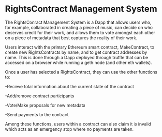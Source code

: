 # RightsContract Management System
The RightsConract Management System is a Dapp that allows users who, for example, collaborated in creating a piece of music, can decide on who deserves credit for their work, and allows them to vote amongst each other on a piece of metadata that best captures the reality of their work.

Users interact with the primary Ethereum smart contract, MakeContract, to create new RightsContracts by name, and to get contract addresses by name. This is done through a Dapp deployed through truffle that can be accessed on a browser while running a geth node (and other eth wallets).

Once a user has selected a RightsContract, they can use the other functions to:

   -Recieve total information about the current state of the contract
  
  -Add/remove contract participants
  
  -Vote/Make proposals for new metadata
  
  -Send payments to the contract
  
Among these functions, users within a contract can also claim it is invalid which acts as an emergency stop where no payments are taken.
